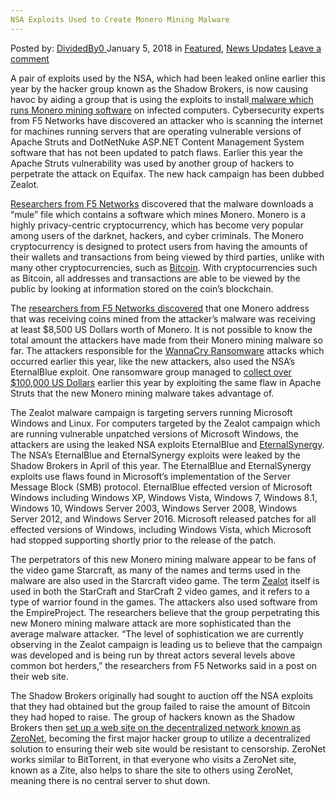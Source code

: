 ```yaml
---
NSA Exploits Used to Create Monero Mining Malware
---
```

<article class="post-listing post-24283 post type-post status-publish format-standard has-post-thumbnail hentry 
 tag-create tag-exploits tag-malware tag-mining tag-monero tag-nsa">
<div class="post-inner">
<span>Posted by: <a href="https://www.deepdotweb.com/author/dividedby0/" title="">DividedBy0 </a></span>
<span>January 5, 2018</span>
<span>in <a href="https://www.deepdotweb.com/category/deepdot-news/" rel="category tag">Featured</a>, <a href="https://www.deepdotweb.com/category/news-updates/" rel="category tag">News Updates</a></span>
<span><a href="https://www.deepdotweb.com/2018/01/05/nsa-exploits-used-create-monero-mining-malware/#respond">Leave a comment</a></span>


<p>A pair of exploits used by the NSA, which had been leaked online earlier this year by the hacker group known as the Shadow Brokers, is now causing havoc by aiding a group that is using the exploits to install<a href="https://www.bleepingcomputer.com/news/security/-zealot-campaign-uses-nsa-exploits-to-mine-monero-on-windows-and-linux-servers/"> malware which runs Monero mining software</a> on infected computers. Cybersecurity experts from F5 Networks have discovered an attacker who is scanning the internet for machines running servers that are operating vulnerable versions of Apache Struts and DotNetNuke ASP.NET Content Management System software that has not been updated to patch flaws. Earlier this year the Apache Struts vulnerability was used by another group of hackers to perpetrate the attack on Equifax. The new hack campaign has been dubbed Zealot.</p>
<p><a href="https://f5.com/labs/articles/threat-intelligence/cyber-security/zealot-new-apache-struts-campaign-uses-eternalblue-and-eternalsynergy-to-mine-monero-on-internal-networks">Researchers from F5 Networks</a> discovered that the malware downloads a “mule” file which contains a software which mines Monero. Monero is a highly privacy-centric cryptocurrency, which has become very popular among users of the darknet, hackers, and cyber criminals. The Monero cryptocurrency is designed to protect users from having the amounts of their wallets and transactions from being viewed by third parties, unlike with many other cryptocurrencies, such as <a href="https://www.deepdotweb.com/2017/05/22/bitcoin-achieved-2000-regardless-wannacry-ransomware-change-image/">Bitcoin</a>. With cryptocurrencies such as Bitcoin, all addresses and transactions are able to be viewed by the public by looking at information stored on the coin’s blockchain.</p>
<p>The <a href="https://www.deepdotweb.com/2017/05/06/latest-shadow-brokers-dump-thrives-darknet/">researchers from F5 Networks discovered</a> that one Monero address that was receiving coins mined from the attacker’s malware was receiving at least $8,500 US Dollars worth of Monero. It is not possible to know the total amount the attackers have made from their Monero mining malware so far. The attackers responsible for the <a href="https://www.deepdotweb.com/2017/06/05/uk-absolutely-focused-hunting-wannacry-hackers/">WannaCry Ransomware</a> attacks which occurred earlier this year, like the new attackers, also used the NSA’s EternalBlue exploit. One ransomware group managed to <a href="https://www.bleepingcomputer.com/news/security/ransomware-gang-made-over-100-000-by-exploiting-apache-struts-zero-day/">collect over $100,000 US Dollars</a> earlier this year by exploiting the same flaw in Apache Struts that the new Monero mining malware takes advantage of.</p>
<p>The Zealot malware campaign is targeting servers running Microsoft Windows and Linux. For computers targeted by the Zealot campaign which are running vulnerable unpatched versions of Microsoft Windows, the attackers are using the leaked NSA exploits EternalBlue and <a href="https://blogs.technet.microsoft.com/srd/2017/07/13/eternal-synergy-exploit-analysis/">EternalSynergy</a>. The NSA’s EternalBlue and EternalSynergy exploits were leaked by the Shadow Brokers in April of this year. The EternalBlue and EternalSynergy exploits use flaws found in Microsoft’s implementation of the Server Message Block (SMB) protocol. EternalBlue effected version of Microsoft Windows including Windows XP, Windows Vista, Windows 7, Windows 8.1, Windows 10, Windows Server 2003, Windows Server 2008, Windows Server 2012, and Windows Server 2016. Microsoft released patches for all effected versions of Windows, including Windows Vista, which Microsoft had stopped supporting shortly prior to the release of the patch.</p>
<p>The perpetrators of this new Monero mining malware appear to be fans of the video game Starcraft, as many of the names and terms used in the malware are also used in the Starcraft video game. The term <a href="http://starcraft.wikia.com/wiki/Zealot">Zealot</a> itself is used in both the StarCraft and StarCraft 2 video games, and it refers to a type of warrior found in the games. The attackers also used software from the EmpireProject. The researchers believe that the group perpetrating this new Monero mining malware attack are more sophisticated than the average malware attacker. “The level of sophistication we are currently observing in the Zealot campaign is leading us to believe that the campaign was developed and is being run by threat actors several levels above common bot herders,” the researchers from F5 Networks said in a post on their web site.</p>
<p>The Shadow Brokers originally had sought to auction off the NSA exploits that they had obtained but the group failed to raise the amount of Bitcoin they had hoped to raise. The group of hackers known as the Shadow Brokers then <a href="https://www.deepdotweb.com/2016/12/26/shadow-brokers-take-zeronet-sell-stolen-nsa-exploits/">set up a web site on the decentralized network known as ZeroNet</a>, becoming the first major hacker group to utilize a decentralized solution to ensuring their web site would be resistant to censorship. ZeroNet works similar to BitTorrent, in that everyone who visits a ZeroNet site, known as a Zite, also helps to share the site to others using ZeroNet, meaning there is no central server to shut down.</p>
</div>
<span style="display:none"><a href="https://www.deepdotweb.com/tag/create/" rel="tag">create</a> <a href="https://www.deepdotweb.com/tag/exploits/" rel="tag">exploits</a> <a href="https://www.deepdotweb.com/tag/malware/" rel="tag">malware</a> <a href="https://www.deepdotweb.com/tag/mining/" rel="tag">mining</a> <a href="https://www.deepdotweb.com/tag/monero/" rel="tag">monero</a> <a href="https://www.deepdotweb.com/tag/nsa/" rel="tag">nsa</a></span> <span style="display:none" class="updated">2018-01-05<a href="https://www.deepdotweb.com/author/dividedby0/" title="Posts by DividedBy0" rel="author">DividedBy0</a></strong></div>
</div>
</article>

